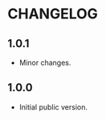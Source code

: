 # CHANGELOG

<!-- <START NEW CHANGELOG ENTRY> -->

## 1.0.1

- Minor changes.

<!-- <END NEW CHANGELOG ENTRY> -->

## 1.0.0

- Initial public version.
